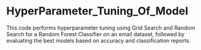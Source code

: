 # HyperParameter_Tuning_Of_Model
This code performs hyperparameter tuning using Grid Search and Random Search for a Random Forest Classifier on an email dataset, followed by evaluating the best models based on accuracy and classification reports.
